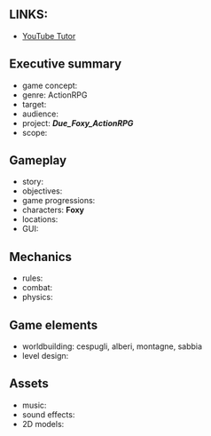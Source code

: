 ## LINKS:
  - [YouTube Tutor](https://www.youtube.com/watch?v=UfKMgHbaGow&list=PL9FzW-m48fn2SlrW0KoLT4n5egNdX-W9a&index=4&ab_channel=HeartBeast)

## Executive summary
  - game concept: 
  - genre: ActionRPG
  - target: 
  - audience:
  - project: **_Due_Foxy_ActionRPG_**
  - scope:

## Gameplay 
  - story:
  - objectives:
  - game progressions: 
  - characters: **Foxy**
  - locations:
  - GUI:

## Mechanics
  - rules:
  - combat:
  - physics:

## Game elements 
  - worldbuilding: cespugli, alberi, montagne, sabbia
  - level design:

## Assets
  - music:
  - sound effects:
  - 2D models:
